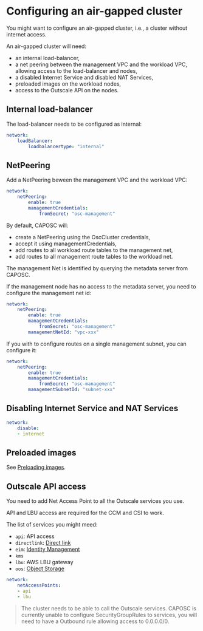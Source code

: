 # Configuring an air-gapped cluster

You might want to configure an air-gapped cluster, i.e., a cluster without internet access.

An air-gapped cluster will need:
* an internal load-balancer,
* a net peering between the management VPC and the workload VPC, allowing access to the load-balancer and nodes,
* a disabled Internet Service and disabled NAT Services,
* preloaded images on the workload nodes,
* access to the Outscale API on the nodes.

## Internal load-balancer

The load-balancer needs to be configured as internal:

```yaml
network:
    loadBalancer:
        loadbalancertype: "internal"
```

## NetPeering

Add a NetPeering beween the management VPC and the workload VPC:

```yaml
network:
    netPeering:
        enable: true
        managementCredentials:
            fromSecret: "osc-management"
```

By default, CAPOSC will:
* create a NetPeering using the OscCluster credentials,
* accept it using managementCredentials,
* add routes to all workload route tables to the management net,
* add routes to all management route tables to the workload net.

The management Net is identified by querying the metadata server from CAPOSC.

If the management node has no access to the metadata server, you need to configure the management net id:

```yaml
network:
    netPeering:
        enable: true
        managementCredentials:
            fromSecret: "osc-management"
        managementNetId: "vpc-xxx"
```

If you with to configure routes on a single management subnet, you can configure it:

```yaml
network:
    netPeering:
        enable: true
        managementCredentials:
            fromSecret: "osc-management"
        managementSubnetId: "subnet-xxx"
```

## Disabling Internet Service and NAT Services

```yaml
network:
    disable:
    - internet
```

## Preloaded images

See [Preloading images](preload.md).

## Outscale API access

You need to add Net Access Point to all the Outscale services you use.

API and LBU access are required for the CCM and CSI to work.

The list of services you might meed:
* `api`: API access
* `directlink`: [Direct link](https://docs.outscale.com/en/userguide/About-DirectLink.html)
* `eim`: [Identity Management](https://docs.outscale.com/en/userguide/About-EIM.html)
* `kms`
* `lbu`: AWS LBU gateway
*  `oos`: [Object Storage](https://docs.outscale.com/en/userguide/About-OOS.html)

```yaml
network:
    netAccessPoints:
    - api
    - lbu
```

> The cluster needs to be able to call the Outscale services. CAPOSC is currently unable to configure SecurityGroupRules to services, you will need to have a Outbound rule allowing access to 0.0.0.0/0.